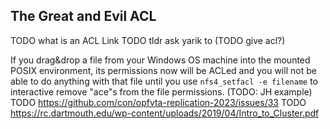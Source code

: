 ## The Great and Evil ACL

TODO what is an ACL Link
TODO tldr ask yarik to (TODO give acl?)

If you drag&drop a file from your Windows OS machine into the mounted POSIX environment, its permissions now will be ACLed and you will not be able to do anything with that file until you use `nfs4_setfacl -e filename` to interactive remove "ace"s from the file permissions. (TODO: JH example)
TODO https://github.com/con/opfvta-replication-2023/issues/33
TODO https://rc.dartmouth.edu/wp-content/uploads/2019/04/Intro_to_Cluster.pdf


